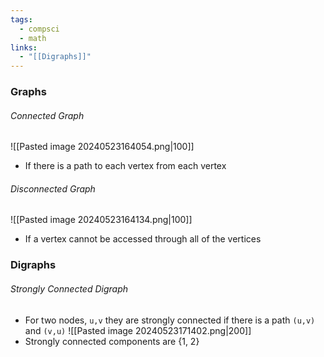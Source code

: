 ```yaml
---
tags:
  - compsci
  - math
links:
  - "[[Digraphs]]"
---
```

### Graphs
###### Connected Graph
![[Pasted image 20240523164054.png|100]]
- If there is a path to each vertex from each vertex
###### Disconnected Graph
![[Pasted image 20240523164134.png|100]]
- If a vertex cannot be accessed through all of the vertices
### Digraphs
###### Strongly Connected Digraph
- For two nodes, `u,v` they are strongly connected if there is a path `(u,v)` and `(v,u)`
![[Pasted image 20240523171402.png|200]]
- Strongly connected components are {1, 2}
